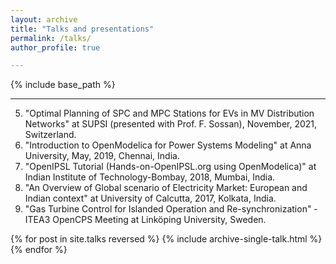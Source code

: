```yaml
---
layout: archive
title: "Talks and presentations"
permalink: /talks/
author_profile: true

---
```


{% include base_path %}




----
5. "Optimal Planning of SPC and MPC Stations for EVs in MV Distribution Networks" at SUPSI (presented with Prof. F. Sossan), November, 2021, Switzerland. 
4. "Introduction to OpenModelica for Power Systems Modeling" at Anna University, May, 2019, Chennai, India.
3. "OpenIPSL Tutorial (Hands-on-OpenIPSL.org using OpenModelica)" at Indian Institute of Technology-Bombay, 2018, Mumbai, India.
2. "An Overview of Global scenario of Electricity Market: European and Indian context" at University of Calcutta, 2017, Kolkata, India.
1. "Gas Turbine Control for Islanded Operation and Re-synchronization" -ITEA3 OpenCPS Meeting at Linköping University, Sweden.



{% for post in site.talks reversed %}
  {% include archive-single-talk.html %}
{% endfor %}
